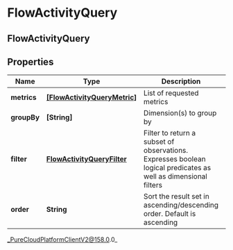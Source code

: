 # FlowActivityQuery

## FlowActivityQuery

## Properties

|Name | Type | Description | Notes|
|------------ | ------------- | ------------- | -------------|
| **metrics** | [**[FlowActivityQueryMetric]**](FlowActivityQueryMetric) | List of requested metrics | |
| **groupBy** | **[String]** | Dimension(s) to group by | |
| **filter** | [**FlowActivityQueryFilter**](FlowActivityQueryFilter) | Filter to return a subset of observations. Expresses boolean logical predicates as well as dimensional filters | [optional] |
| **order** | **String** | Sort the result set in ascending/descending order. Default is ascending | [optional] |



_PureCloudPlatformClientV2@158.0.0_
